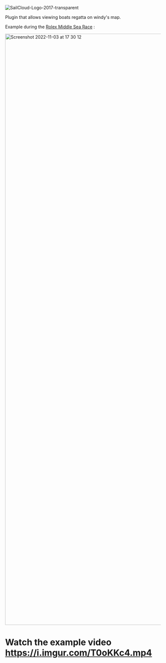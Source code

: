 ![SailCloud-Logo-2017-transparent](https://i.imgur.com/ksMLo8D.png)

Plugin that allows viewing boats regatta on windy's map.

Example during the [Rolex Middle Sea Race](https://www.rolexmiddlesearace.com/) :

<img width="1912" alt="Screenshot 2022-11-03 at 17 30 12" src="https://user-images.githubusercontent.com/33052668/199778721-c6585243-1780-4879-8148-1c98d9e2dad1.png">

# Watch the example video https://i.imgur.com/T0oKKc4.mp4

